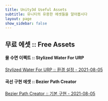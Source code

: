 ```yaml
---
title: Unity3d Useful Assets
subtitle: 유니티의 유용한 에셋들을 알아봅시다
layout: page
show_sidebar: false
---
```

 
## 무료 에셋 :: Free Assets 
#### 물 수면 이펙트 :: Stylized Water For URP  
[Stylized Water For URP :: 환경 설정 - 2021-08-05](https://beatchoi.github.io/page-usefulassets/2021/08/05/AssetsWaterEffect/)
  
#### 곡선 구현 에셋 :: Bezier Path Creator  
[Bezier Path Creator :: 기본 구현 - 2021-08-05](https://beatchoi.github.io/page-usefulassets/2021/08/05/AssetsBezierCurve/)
